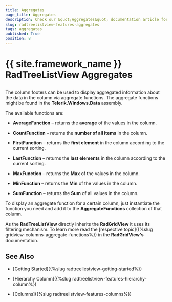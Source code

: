 ```yaml
---
title: Aggregates
page_title: Aggregates
description: Check our &quot;Aggregates&quot; documentation article for the RadTreeListView {{ site.framework_name }} control.
slug: radtreelistview-features-aggregates
tags: aggregates
published: True
position: 8
---
```


# {{ site.framework_name }} RadTreeListView Aggregates



## 

The column footers can be used to display aggregated information about the data in the column via aggregate functions. The aggregate functions might be found in the __Telerik.Windows.Data__ assembly.

The available functions are:

* __AverageFunction__ – returns the __average__ of the values in the column. 

* __CountFunction__ – returns the __number of all items__ in the column.

* __FirstFunction__ – returns the __first element__ in the column according to the current sorting. 

* __LastFunction__ – returns the __last elements__ in the column according to the current sorting. 

* __MaxFunction__ – returns the __Max__ of the values in the column. 

* __MinFunction__ – returns the __Min__ of the values in the column. 

* __SumFunction__ – returns the __Sum__ of all values in the column. 

To display an aggregate function for a certain column, just instantiate the function you need and add it to the __AggregateFunctions__ collection of that column.

As the __RadTreeListView__ directly inherits the __RadGridView__ it uses its filtering mechanism. To learn more read the [respective topic]({%slug gridview-columns-aggregate-functions%}) in the __RadGridView's__ documentation. 

## See Also

 * [Getting Started]({%slug radtreeliestview-getting-started%})

 * [Hierarchy Column]({%slug radtreelistview-features-hierarchy-column%})

 * [Columns]({%slug radtreelistview-features-columns%})
